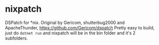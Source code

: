 # nixpatch
DSPatch for *nix. Original by Gericom, shutterbug2000 and ApacheThunder, https://github.com/Gericom/dspatch
Pretty easy to build, just do `dotnet run` and nixpatch will be in the bin folder and it's 2 subfolders.
